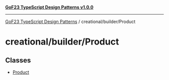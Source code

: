 [**GoF23 TypeScript Design Patterns v1.0.0**](../../../README.md)

***

[GoF23 TypeScript Design Patterns](../../../README.md) / creational/builder/Product

# creational/builder/Product

## Classes

- [Product](classes/Product.md)
